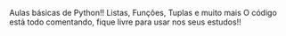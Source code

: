 Aulas básicas de Python!!
Listas, Funções, Tuplas e muito mais
O código está todo comentando, fique livre para usar nos seus estudos!!
